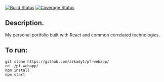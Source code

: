 [![Build Status](https://travis-ci.org/arkadyt/pf-webapp.svg?branch=iteration-2)](https://travis-ci.org/arkadyt/pf-webapp)
[![Coverage Status](https://coveralls.io/repos/github/arkadyt/pf-webapp/badge.svg?branch=iteration-2)](https://coveralls.io/github/arkadyt/pf-webapp?branch=iteration-2)

## Description.
My personal portfolio built with React and common correlated technologies.

## To run:
```
git clone https://github.com/arkadyt/pf-webapp/
cd ./pf-webapp/
npm install
npm start
```
